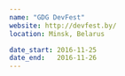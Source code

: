 ```yaml
---
name: "GDG DevFest"
website: http://devfest.by/
location: Minsk, Belarus

date_start: 2016-11-25
date_end:   2016-11-26
---
```

